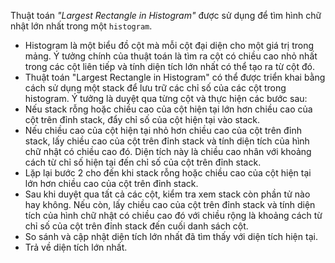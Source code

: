 Thuật toán *"Largest Rectangle in Histogram"* được sử dụng để tìm hình chữ nhật lớn nhất trong một `histogram`. 

- Histogram là một biểu đồ cột mà mỗi cột đại diện cho một giá trị trong mảng. Ý tưởng chính của thuật toán là tìm ra cột có chiều cao nhỏ nhất trong các cột liên tiếp và tính diện tích lớn nhất có thể tạo ra từ cột đó.
- Thuật toán "Largest Rectangle in Histogram" có thể được triển khai bằng cách sử dụng một stack để lưu trữ các chỉ số của các cột trong histogram. Ý tưởng là duyệt qua từng cột và thực hiện các bước sau:
- Nếu stack rỗng hoặc chiều cao của cột hiện tại lớn hơn chiều cao của cột trên đỉnh stack, đẩy chỉ số của cột hiện tại vào stack.
- Nếu chiều cao của cột hiện tại nhỏ hơn chiều cao của cột trên đỉnh stack, lấy chiều cao của cột trên đỉnh stack và tính diện tích của hình chữ nhật có chiều cao đó. Diện tích này là chiều cao nhân với khoảng cách từ chỉ số hiện tại đến chỉ số của cột trên đỉnh stack.
- Lặp lại bước 2 cho đến khi stack rỗng hoặc chiều cao của cột hiện tại lớn hơn chiều cao của cột trên đỉnh stack.
- Sau khi duyệt qua tất cả các cột, kiểm tra xem stack còn phần tử nào hay không. Nếu còn, lấy chiều cao của cột trên đỉnh stack và tính diện tích của hình chữ nhật có chiều cao đó với chiều rộng là khoảng cách từ chỉ số của cột trên đỉnh stack đến cuối danh sách cột.
- So sánh và cập nhật diện tích lớn nhất đã tìm thấy với diện tích hiện tại.
- Trả về diện tích lớn nhất.
